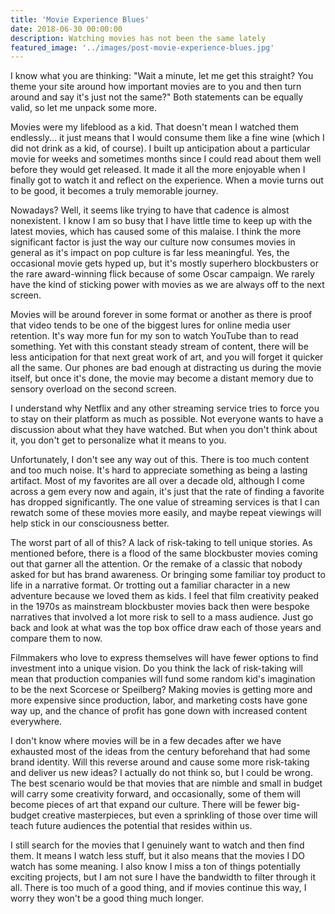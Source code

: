 ```yaml
---
title: 'Movie Experience Blues'
date: 2018-06-30 00:00:00
description: Watching movies has not been the same lately
featured_image: '../images/post-movie-experience-blues.jpg'
---
```


I know what you are thinking: "Wait a minute, let me get this straight? You theme your site around how important movies are to you and then turn around and say it's just not the same?" Both statements can be equally valid, so let me unpack some more.

Movies were my lifeblood as a kid. That doesn't mean I watched them endlessly... it just means that I would consume them like a fine wine (which I did not drink as a kid, of course). I built up anticipation about a particular movie for weeks and sometimes months since I could read about them well before they would get released. It made it all the more enjoyable when I finally got to watch it and reflect on the experience. When a movie turns out to be good, it becomes a truly memorable journey.

Nowadays? Well, it seems like trying to have that cadence is almost nonexistent. I know I am so busy that I have little time to keep up with the latest movies, which has caused some of this malaise. I think the more significant factor is just the way our culture now consumes movies in general as it's impact on pop culture is far less meaningful. Yes, the occasional movie gets hyped up, but it's mostly superhero blockbusters or the rare award-winning flick because of some Oscar campaign. We rarely have the kind of sticking power with movies as we are always off to the next screen.

Movies will be around forever in some format or another as there is proof that video tends to be one of the biggest lures for online media user retention. It's way more fun for my son to watch YouTube than to read something. Yet with this constant steady stream of content, there will be less anticipation for that next great work of art, and you will forget it quicker all the same. Our phones are bad enough at distracting us during the movie itself, but once it's done, the movie may become a distant memory due to sensory overload on the second screen.

I understand why Netflix and any other streaming service tries to force you to stay on their platform as much as possible. Not everyone wants to have a discussion about what they have watched. But when you don't think about it, you don't get to personalize what it means to you.

Unfortunately, I don't see any way out of this. There is too much content and too much noise. It's hard to appreciate something as being a lasting artifact. Most of my favorites are all over a decade old, although I come across a gem every now and again, it's just that the rate of finding a favorite has dropped significantly. The one value of streaming services is that I can rewatch some of these movies more easily, and maybe repeat viewings will help stick in our consciousness better.

The worst part of all of this? A lack of risk-taking to tell unique stories. As mentioned before, there is a flood of the same blockbuster movies coming out that garner all the attention. Or the remake of a classic that nobody asked for but has brand awareness. Or bringing some familiar toy product to life in a narrative format. Or trotting out a familiar character in a new adventure because we loved them as kids. I feel that film creativity peaked in the 1970s as mainstream blockbuster movies back then were bespoke narratives that involved a lot more risk to sell to a mass audience. Just go back and look at what was the top box office draw each of those years and compare them to now.

Filmmakers who love to express themselves will have fewer options to find investment into a unique vision. Do you think the lack of risk-taking will mean that production companies will fund some random kid's imagination to be the next Scorcese or Speilberg? Making movies is getting more and more expensive since production, labor, and marketing costs have gone way up, and the chance of profit has gone down with increased content everywhere.

I don't know where movies will be in a few decades after we have exhausted most of the ideas from the century beforehand that had some brand identity. Will this reverse around and cause some more risk-taking and deliver us new ideas? I actually do not think so, but I could be wrong. The best scenario would be that movies that are nimble and small in budget will carry some creativity forward, and occasionally, some of them will become pieces of art that expand our culture. There will be fewer big-budget creative masterpieces, but even a sprinkling of those over time will teach future audiences the potential that resides within us.

I still search for the movies that I genuinely want to watch and then find them. It means I watch less stuff, but it also means that the movies I DO watch has some meaning. I also know I miss a ton of things potentially exciting projects, but I am not sure I have the bandwidth to filter through it all. There is too much of a good thing, and if movies continue this way, I worry they won't be a good thing much longer.
